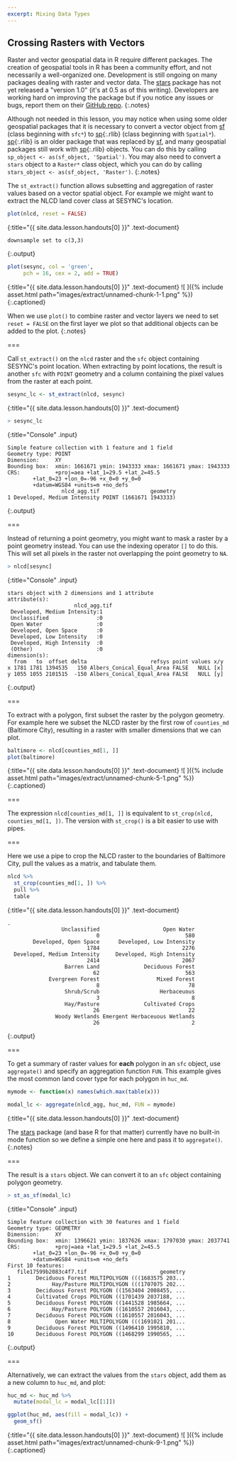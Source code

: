 ```yaml
---
excerpt: Mixing Data Types
---
```


## Crossing Rasters with Vectors

Raster and vector geospatial data in R require different packages. 
The creation of geospatial tools in R has been a community effort, and not
necessarily a well-organized one. Development is still ongoing on many packages
dealing with raster and vector data.
The [stars][stars] package has not yet released a "version 1.0" 
(it's at 0.5 as of this writing). Developers are working hard on improving the package but
if you notice any issues or bugs, report them on their [GitHub repo](https://github.com/r-spatial/stars).
{:.notes}

Although not needed in this lesson, you may notice when using some older geospatial packages that it is necessary to
convert a vector object from [sf][sf] (class beginning with `sfc*`) to [sp](){:.rlib}
(class beginning with `Spatial*`). [sp](){:.rlib} is an older package that was replaced
by [sf][sf], and many geospatial packages still work with [sp](){:.rlib} objects.
You can do this by calling `sp_object <- as(sf_object, 'Spatial')`. You may also
need to convert a `stars` object to a `Raster*` class object, which you can do
by calling `stars_object <- as(sf_object, 'Raster')`.
{:.notes}

The `st_extract()` function allows subsetting and aggregation of raster values based
on a vector spatial object. For example we might want to extract the NLCD land cover 
class at SESYNC's location.



~~~r
plot(nlcd, reset = FALSE)
~~~
{:title="{{ site.data.lesson.handouts[0] }}" .text-document}


~~~
downsample set to c(3,3)
~~~
{:.output}


~~~r
plot(sesync, col = 'green',
     pch = 16, cex = 2, add = TRUE)
~~~
{:title="{{ site.data.lesson.handouts[0] }}" .text-document}
![ ]({% include asset.html path="images/extract/unnamed-chunk-1-1.png" %})
{:.captioned}

When we use `plot()` to combine raster and vector layers we need to set `reset = FALSE` on 
the first layer we plot so that additional objects can be added to the plot.
{:.notes}

===

Call `st_extract()` on the `nlcd` raster and the `sfc` object containing SESYNC's point location.
When extracting by point locations, the result is another `sfc` with `POINT` geometry and
a column containing the pixel values from the raster at each point.



~~~r
sesync_lc <- st_extract(nlcd, sesync)
~~~
{:title="{{ site.data.lesson.handouts[0] }}" .text-document}




~~~r
> sesync_lc
~~~
{:title="Console" .input}


~~~
Simple feature collection with 1 feature and 1 field
Geometry type: POINT
Dimension:     XY
Bounding box:  xmin: 1661671 ymin: 1943333 xmax: 1661671 ymax: 1943333
CRS:           +proj=aea +lat_1=29.5 +lat_2=45.5 
        +lat_0=23 +lon_0=-96 +x_0=0 +y_0=0 
        +datum=WGS84 +units=m +no_defs
                 nlcd_agg.tif                geometry
1 Developed, Medium Intensity POINT (1661671 1943333)
~~~
{:.output}


===

Instead of returning a point geometry, you might want to mask a raster by a point geometry instead. 
You can use the indexing operator `[]` to do this. This will set
all pixels in the raster not overlapping the point geometry to `NA`.



~~~r
> nlcd[sesync]
~~~
{:title="Console" .input}


~~~
stars object with 2 dimensions and 1 attribute
attribute(s):
                     nlcd_agg.tif 
 Developed, Medium Intensity:1    
 Unclassified               :0    
 Open Water                 :0    
 Developed, Open Space      :0    
 Developed, Low Intensity   :0    
 Developed, High Intensity  :0    
 (Other)                    :0    
dimension(s):
  from   to  offset delta                    refsys point values x/y
x 1781 1781 1394535   150 Albers_Conical_Equal_Area FALSE   NULL [x]
y 1055 1055 2101515  -150 Albers_Conical_Equal_Area FALSE   NULL [y]
~~~
{:.output}


===

To extract with a polygon, first subset the raster by the polygon geometry. For example
here we subset the NLCD raster by the first row of `counties_md` 
(Baltimore City), resulting in a raster with smaller dimensions that we can plot.



~~~r
baltimore <- nlcd[counties_md[1, ]]
plot(baltimore)
~~~
{:title="{{ site.data.lesson.handouts[0] }}" .text-document}
![ ]({% include asset.html path="images/extract/unnamed-chunk-5-1.png" %})
{:.captioned}

===

The expression `nlcd[counties_md[1, ]]` is equivalent to `st_crop(nlcd, counties_md[1, ])`.
The version with `st_crop()` is a bit easier to use with pipes.

===

Here we use a pipe to crop the NLCD raster to the boundaries of Baltimore City,
pull the values as a matrix, and tabulate them.



~~~r
nlcd %>%
  st_crop(counties_md[1, ]) %>%
  pull %>%
  table
~~~
{:title="{{ site.data.lesson.handouts[0] }}" .text-document}


~~~
.
                 Unclassified                    Open Water 
                            0                           580 
        Developed, Open Space      Developed, Low Intensity 
                         1784                          2276 
  Developed, Medium Intensity     Developed, High Intensity 
                         2414                          2067 
                  Barren Land              Deciduous Forest 
                           62                           563 
             Evergreen Forest                  Mixed Forest 
                            8                            78 
                  Shrub/Scrub                   Herbaceuous 
                            3                             8 
                  Hay/Pasture              Cultivated Crops 
                           26                            22 
               Woody Wetlands Emergent Herbaceuous Wetlands 
                           26                             2 
~~~
{:.output}


===

To get a summary of raster values for **each** polygon in an `sfc`
object, use `aggregate()` and specify an aggregation function `FUN`. This
example gives the most common land cover type for each polygon in `huc_md`.



~~~r
mymode <- function(x) names(which.max(table(x)))

modal_lc <- aggregate(nlcd_agg, huc_md, FUN = mymode) 
~~~
{:title="{{ site.data.lesson.handouts[0] }}" .text-document}


The [stars][stars] package (and base R for that matter) currently have no built-in mode function
so we define a simple one here and pass it to `aggregate()`.
{:.notes}

===

The result is a `stars` object. We can convert it to an `sfc` object containing polygon
geometry.



~~~r
> st_as_sf(modal_lc)
~~~
{:title="Console" .input}


~~~
Simple feature collection with 30 features and 1 field
Geometry type: GEOMETRY
Dimension:     XY
Bounding box:  xmin: 1396621 ymin: 1837626 xmax: 1797030 ymax: 2037741
CRS:           +proj=aea +lat_1=29.5 +lat_2=45.5 
        +lat_0=23 +lon_0=-96 +x_0=0 +y_0=0 
        +datum=WGS84 +units=m +no_defs
First 10 features:
   file17599b2083c4f7.tif                       geometry
1        Deciduous Forest MULTIPOLYGON (((1683575 203...
2             Hay/Pasture MULTIPOLYGON (((1707075 202...
3        Deciduous Forest POLYGON ((1563404 2008455, ...
4        Cultivated Crops POLYGON ((1701439 2037188, ...
5        Deciduous Forest POLYGON ((1441528 1985664, ...
6             Hay/Pasture POLYGON ((1610557 2016043, ...
7        Deciduous Forest POLYGON ((1610557 2016043, ...
8              Open Water MULTIPOLYGON (((1691021 201...
9        Deciduous Forest POLYGON ((1496410 1995810, ...
10       Deciduous Forest POLYGON ((1468299 1990565, ...
~~~
{:.output}


===

Alternatively, we can extract the values from the `stars` object, add them as a new
column to `huc_md`, and plot:



~~~r
huc_md <- huc_md %>% 
  mutate(modal_lc = modal_lc[[1]])

ggplot(huc_md, aes(fill = modal_lc)) + 
  geom_sf()
~~~
{:title="{{ site.data.lesson.handouts[0] }}" .text-document}
![ ]({% include asset.html path="images/extract/unnamed-chunk-9-1.png" %})
{:.captioned}

[sf]: https://r-spatial.github.io/sf/
[stars]: https://r-spatial.github.io/stars/

